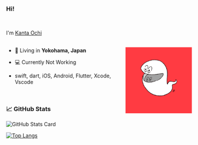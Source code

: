 ### Hi!
<br/>

I'm [Kanta Ochi](https://twitter.com/abc_kmlo)
<br/>
<br/>

<img align="right" alt="coding User Image" src="https://raw.githubusercontent.com/OchiKanta/OchiKanta/master/icons/white.gif" height="180" />

- 🎡 Living in **Yokohama, Japan**

- 💻 Currently Not Working 

- swift, dart, iOS, Android, Flutter, Xcode, Vscode

<br/>

### 📈 GitHub Stats

![GitHub Stats Card](https://github-readme-stats.vercel.app/api?username=OchiKanta)

[![Top Langs](https://github-readme-stats.vercel.app/api/top-langs/?username=OchiKanta&show_icons=true&layout=compact&theme=vue&hide_border=true)](https://github.com/anuraghazra/github-readme-stats)
